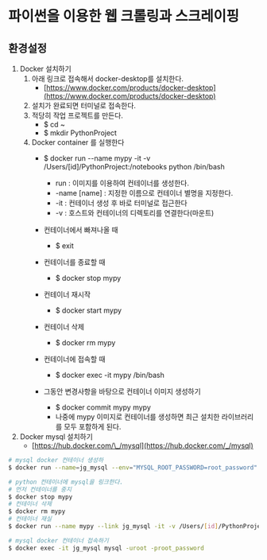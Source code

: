 # 파이썬을 이용한 웹 크롤링과 스크레이핑

## 환경설정

1. Docker 설치하기
   1. 아래 링크로 접속해서 docker-desktop를 설치한다.
      * [https://www.docker.com/products/docker-desktop](https://www.docker.com/products/docker-desktop)
   2. 설치가 완료되면 터미널로 접속한다.
   3. 적당히 작업 프로젝트를 만든다.
      * $ cd ~ 
      * $ mkdir PythonProject
   4. Docker container 를 실행한다
      * $ docker run --name mypy -it -v /Users/\[id\]/PythonProject:/notebooks python /bin/bash

        * run : 이미지를 이용하여 컨테이너를 생성한다.
        * -name \[name\] : 지정한 이름으로 컨테이너 별명을 지정한다.
        * -it : 컨테이너 생성 후 바로 터미널로 접근한다
        * -v : 호스트와 컨테이너의 디렉토리를 연결한다\(마운트\) 

      * 컨테이너에서 빠져나올 때
        * $ exit
      * 컨테이너를 종료할 때
        * $ docker stop mypy
      * 컨테이너 재시작
        * $ docker start mypy
      * 컨테이너 삭제
        * $ docker rm mypy
      * 컨테이너에 접속할 때
        * $ docker exec -it mypy /bin/bash
      * 그동안 변경사항을 바탕으로 컨테이너 이미지 생성하기
        * $ docker commit mypy mypy
        * 나중에 mypy 이미지로 컨테이너를 생성하면 최근 설치한 라이브러리를 모두 포함하게 된다.
2. Docker mysql 설치하기
   * [https://hub.docker.com/\_/mysql](https://hub.docker.com/_/mysql)

```bash
# mysql docker 컨테이너 생성하
$ docker run --name=jg_mysql --env="MYSQL_ROOT_PASSWORD=root_password" -p 3306:3306 -d mysql:latest

# python 컨테이너에 mysql을 링크한다.
# 먼저 컨테이너를 중지
$ docker stop mypy
# 컨테이너 삭제
$ docker rm mypy
# 컨테이너 재실
$ docker run --name mypy --link jg_mysql -it -v /Users/[id]/PythonProject:/notebooks python /bin/bash 
```

```bash
# mysql docker 컨테이너 접속하기
$ docker exec -it jg_mysql mysql -uroot -proot_password

```







